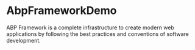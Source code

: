 # AbpFrameworkDemo
ABP Framework is a complete infrastructure to create modern web applications by following the best practices and conventions of software development.
